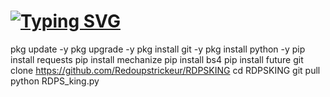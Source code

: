 # [![Typing SVG](https://readme-typing-svg.demolab.com?font=Fira+Code&pause=1000&color=4BF71D&width=435&lines=Welcome+team+red+oups+trickeur)](https://git.io/typing-svg)
pkg update -y
pkg upgrade -y
pkg install git -y
pkg install python -y
pip install requests
pip install mechanize
pip install bs4
pip install future
git clone https://github.com/Redoupstrickeur/RDPSKING
cd RDPSKING
git pull 
python RDPS_king.py
